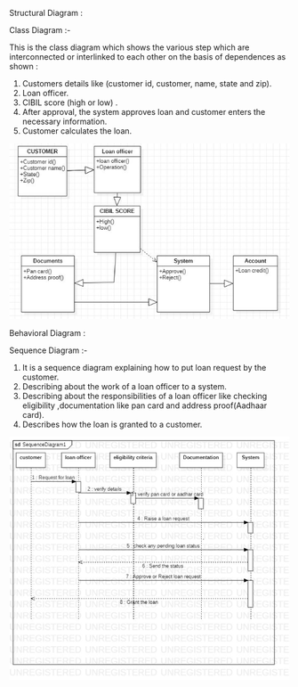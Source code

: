 Structural Diagram :

Class Diagram :- 

This is the class diagram which shows the various step which are interconnected or interlinked to each other on the basis of dependences as shown :
1. Customers details like (customer id, customer, name, state and zip).
2. Loan officer.
3. CIBIL score (high or low) .
4. After approval, the system approves loan and customer enters the necessary information.
5. Customer calculates the loan.

![alt text](https://github.com/99003612/SDLC_LTTS/blob/main/Class%20Diagram.png)

Behavioral Diagram :

Sequence Diagram :-

1.	It is a sequence diagram explaining how to put loan request by the customer.
2.	Describing about the work of a loan officer to a system.
3.	Describing about the responsibilities of a loan officer like checking eligibility ,documentation like pan card and address proof(Aadhaar card).
4.	Describes how the loan is granted to a customer.

![alt text](https://github.com/99003612/SDLC_LTTS/blob/main/SequenceDiagram1.png)
